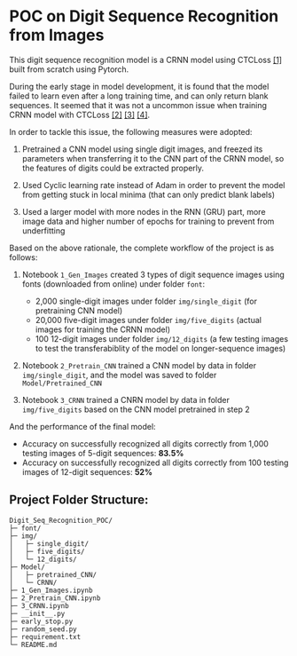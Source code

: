 # POC on Digit Sequence Recognition from Images

This digit sequence recognition model is a CRNN model using CTCLoss [[1]](https://distill.pub/2017/ctc/) built from scratch using Pytorch.

During the early stage in model development, it is found that the model failed to learn even after a long training time, and can only return blank sequences. It seemed that it was not a uncommon issue when training CRNN model with CTCLoss [[2]](https://discuss.pytorch.org/t/training-crnn-with-ctcloss-returns-only-blank-labels-after-few-iterations/72581) [[3]](https://stackoverflow.com/questions/49483394/ctc-loss-goes-down-and-stops) [[4]](http://www.tbluche.com/ctc_and_blank.html).

In order to tackle this issue, the following measures were adopted:
1. Pretrained a CNN model using single digit images, and freezed its parameters when transferring it to the CNN part of the CRNN model, so the features of digits could be extracted properly.

2. Used Cyclic learning rate instead of Adam in order to prevent the model from getting stuck in local minima (that can only predict blank labels)

3. Used a larger model with more nodes in the RNN (GRU) part, more image data and higher number of epochs for training to prevent from underfitting

Based on the above rationale, the complete workflow of the project is as follows:
1. Notebook `1_Gen_Images` created 3 types of digit sequence images using fonts (downloaded from online) under folder `font`:
    - 2,000 single-digit images under folder `img/single_digit` (for pretraining CNN model)
    - 20,000 five-digit images under folder `img/five_digits` (actual images for training the CRNN model)
    - 100 12-digit images under folder `img/12_digits` (a few testing images to test the transferabiblity of the model on longer-sequence images)
    
2. Notebook `2_Pretrain_CNN` trained a CNN model by data in folder `img/single_digit`, and the model was saved to folder `Model/Pretrained_CNN`

3. Notebook `3_CRNN` trained a CNRN model by data in folder `img/five_digits` based on the CNN model pretrained in step 2

And the performance of the final model:
- Accuracy on successfully recognized all digits correctly from 1,000 testing images of 5-digit sequences: **83.5%**
- Accuracy on successfully recognized all digits correctly from 100 testing images of 12-digit sequences: **52%**

## Project Folder Structure:

    Digit_Seq_Recognition_POC/
    ├─ font/
    ├─ img/
    │   ├─ single_digit/
    │   ├─ five_digits/
    │   └─ 12_digits/
    ├─ Model/
    │   ├─ pretrained_CNN/
    │   └─ CRNN/
    ├─ 1_Gen_Images.ipynb
    ├─ 2_Pretrain_CNN.ipynb
    ├─ 3_CRNN.ipynb
    ├─ __init__.py
    ├─ early_stop.py
    ├─ random_seed.py
    ├─ requirement.txt
    └─ README.md